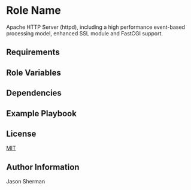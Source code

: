 Role Name
=========

Apache HTTP Server (httpd), including a high performance event-based processing model, enhanced SSL module and FastCGI support.

Requirements
------------



Role Variables
--------------



Dependencies
------------


Example Playbook
----------------


License
-------

[MIT](LICENSE)

Author Information
------------------

Jason Sherman
